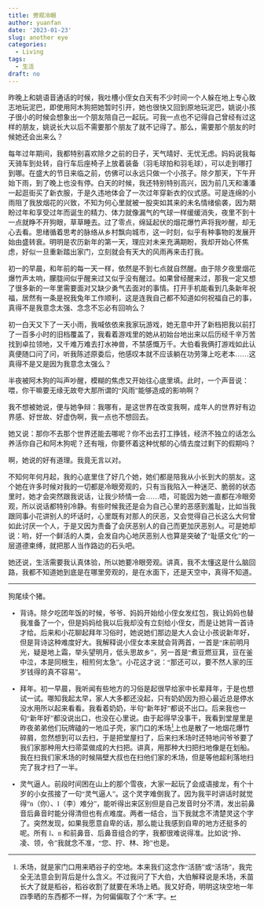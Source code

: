 ```yaml
---
title: 旁观冷眼
author: yuanfan
date: '2023-01-23'
slug: another eye
categories:
  - Living
tags:
  - 生活
draft: no
---
```


<font face="微软雅黑">

昨晚上和姚语音通话的时候，我吐槽小侄女白天有不少时间一个人躲在地上专心致志地玩泥巴，即使用阿木狗把她暂时引开，她也很快又回到原地玩泥巴，姚说小孩子很小的时候会想象出一个朋友陪自己一起玩。可我一点也不记得自己曾经有过这样的朋友，姚说长大以后不需要那个朋友了就不记得了。那么，需要那个朋友的时候她还会出来么？

每年过年期间，我都特别喜欢除夕之前的日子，天气晴好、无忧无虑。妈妈说我每天骑车到处转，自行车后座椅子上放着装备（羽毛球拍和羽毛球），可以走到哪打到哪。在盛大的节日来临之前，仿佛可以永远只做一个小孩子。除夕那天，下午开始下雨，到了晚上也没有停。白天的时候，我还特别特别高兴，因为前几天和潘潘一起逛街买了新衣服，于是久违地体会了一次过年穿新衣的仪式感。可是连绵的小雨阻了我放烟花的兴致，不知为何心里就被一股突如其来的未名情绪偷袭，因为期盼过年和享受过年而诞生的精力、体力就像漏气的气球一样缓缓消失，夜里不到十一点就睁不开狗眼，草草睡去。过了零点，绵延起伏的烟花爆竹声将我吵醒，却无心去看。思绪循着思考的脉络从乡村飘向城市，这一时刻，似乎有种事物的发展开始由盛转衰。明明是农历新年的第一天，理应对未来充满期盼，我却开始心怀焦虑，好似一旦重新踏出家门，立刻就会有天大的风雨再来击打我。

初一的早晨，和年前的每一天一样，依然是不到七点就自然醒。由于除夕夜里烟花爆竹声太响，朦胧间似乎醒来过又似乎没有醒过。如果曾经醒来过，那我一定又想了很多新的一年里需要面对又缺少勇气去面对的事情。打开手机能看到几条新年祝福，居然有一条是祝我兔年工作顺利，这是连我自己都不知道如何祝福自己的事，真得不是我意念太强、念念不忘必有回响么？

初一白天又下了一天小雨，我喊依依来我家玩游戏，她无意中开了新档把我以前打了一百多小时的旧档覆盖了，我看着游戏里的她从初始台地出来以后历经千辛万苦找到卓拉领地，又千难万难去打水神兽，不禁感慨万千。大伯看我俩打游戏如此认真便随口问了问，听我陈述原委后，他感叹本就不应该躺在功劳簿上吃老本……这真得不是又是因为我意念太强么？

半夜被阿木狗的叫声吵醒，模糊的焦虑又开始往心底里填。此时，一个声音说：喂，你干嘛要无缘无故夸大那所谓的“风雨”能够造成的影响啊？

我不想被她说，便与她争辩：我哪有，是这世界在改变我啊，成年人的世界好有边界感、好世故、好虚伪啊，我一点也不想回去。

她又说：那你不去那个世界还能去哪呢？你不出去打工挣钱，经济不独立的话怎么养活你自己和阿木狗呢？还有哦，你要怀着这种忧郁的心情去度过剩下的假期吗？

啊，她说的好有道理。我竟无言以对。

不知何年何月起，我的心底里住了好几个她，她们都是陪我从小长到大的朋友。这个她在许多时候对我的一切都是冷眼旁观的，只有当我陷入一种迷茫、脆弱的状态里时，她才会突然跟我说话，让我少矫情一会……唔，可能因为她一直都在冷眼旁观，所以说话都特别冷静。有些时候我还是会为自己心里的恶感到羞耻，比如当我跟同事小花讲别人的坏话时，心里既有对那人的厌恶，又会觉得自己长这么大何曾如此讨厌一个人，于是又因为责备了会厌恶别人的自己而更加厌恶别人。可是她却说：哟，好一个鲜活的人类，会发自内心地厌恶别人也算是突破了“耻感文化”的一层道德束缚，就把那人当作路边的石头吧。

她还说，生活需要我认真体验，所以她要冷眼旁观。讲真，我不太懂这是什么脑回路，我都不知道她到底是在哪里旁观的，是在水面下，还是天空中，真得不知道。

------

狗尾续个猪。

+ 背诗。除夕吃团年饭的时候，爷爷、妈妈开始给小侄女发红包，我让妈妈也替我准备了一个，但是妈妈给我以后我却没有立刻给小侄女，而是让她背一首诗才给。后来和小花聊起拜年习俗时，她说她们那边是大人会让小孩说新年好，但是背诗这种难度好大。我解释说小侄女本来就会背两首，一首是“床前明月光，疑是地上霜，举头望明月，低头思故乡”，另一首是“煮豆燃豆萁，豆在釜中泣，本是同根生，相煎何太急”。小花这才说：“那还可以，要不然人家的压岁钱得的真不容易”。

+ 拜年。初一早晨，我听闻有些地方的习俗是起很早给家中长辈拜年，于是也想试一试。哪知我起太早，家人大多都还没起，只有奶奶因为担心最近总是停水没水用所以起来看看。我看着奶奶，半句“新年好”都说不出口。后来我也一句“新年好”都没说出口，也没在心里说。由于起得早没事干，我看到堂屋里是昨夜弟弟他们玩牌磕的一地瓜子壳，家门口的禾场[^1]上也是散了一地烟花爆竹碎屑，忽然想到可以去扫，于是把堂屋扫了，后来扫禾场时还特地问爷爷要了我们家那种用大扫帚菜做成的大扫把。讲真，用那种大扫把扫地像是在划船。我在扫我们家禾场的时候隔壁大叔也在扫他们家的禾场，但是等他超利落地扫完了我才扫了一半。

+ 灵气逼人。前段时间困在山上的那个雪夜，大家一起玩了会成语接龙，有个十岁的小女孩接了一句“灵气逼人”。这个灵字难倒我了。因为我平时讲话时就觉得“n（你）、l（李）难分”，能听得出来区别但是自己发音时分不清，发出前鼻音后鼻音时能分得清但也有点难度。两者一结合，当下我就念不清楚灵这个字了。突然发现，如果我愿意自卑的话，那么能让我感到自卑的地方还挺多的呢。所有 l、n 和前鼻音、后鼻音组合的字，我都很难说得准。比如说“拎、凌、领，令”我就念不准，“您、拧、林、玲”也是。

[^1]: 禾场，就是家门口用来晒谷子的空地。本来我们这念作“活肠”或“活场”，我完全无法意会到背后是什么含义。不过我问了下大伯，大伯解释说是禾场，禾苗长大了就是稻谷，稻谷收割了就要在禾场上晒。我又好奇，明明这块空地一年四季晒的东西都不一样，为何偏偏取了个“禾”字。
